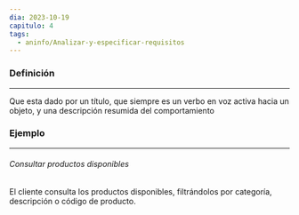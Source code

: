 ```yaml
---
dia: 2023-10-19
capitulo: 4
tags:
  - aninfo/Analizar-y-especificar-requisitos
---
```

### Definición
---
Que esta dado por un título, que siempre es un verbo en voz activa hacia un objeto, y una descripción resumida del comportamiento

### Ejemplo
---
###### Consultar productos disponibles
El cliente consulta los productos disponibles, filtrándolos por categoría, descripción o código de producto.